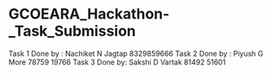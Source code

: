 # GCOEARA_Hackathon-_Task_Submission


Task 1 Done by : Nachiket N Jagtap 8329859666
Task 2 Done by : Piyush G More  78759 19766
Task 3 Done by: Sakshi D Vartak 81492 51601

